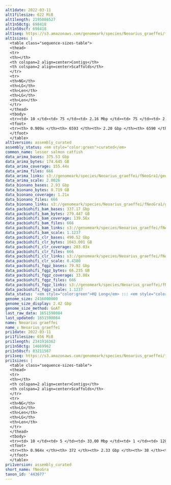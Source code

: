 ```yaml
---
alt1date: 2022-03-11
alt1filesize: 622 MiB
alt1length: 2195086527
alt1n50ctg: 698418
alt1n50scf: 698418
alt1seq: https://s3.amazonaws.com/genomeark/species/Neoarius_graeffei/fNeoGra1/assembly_curated/fNeoGra1.alt.cur.20220311.fasta.gz
alt1sizes: |
  <table class="sequence-sizes-table">
  <thead>
  <tr>
  <th></th>
  <th colspan=2 align=center>Contigs</th>
  <th colspan=2 align=center>Scaffolds</th>
  </tr>
  <tr>
  <th>NG</th>
  <th>LG</th>
  <th>Len</th>
  <th>LG</th>
  <th>Len</th>
  </tr>
  </thead>
  <tbody>
  <tr><td> 10 </td><td> 75 </td><td> 2.16 Mbp </td><td> 75 </td><td> 2.16 Mbp </td></tr>  <tr><td> 20 </td><td> 212 </td><td> 1.50 Mbp </td><td> 212 </td><td> 1.50 Mbp </td></tr>  <tr><td> 30 </td><td> 398 </td><td> 1.15 Mbp </td><td> 397 </td><td> 1.16 Mbp </td></tr>  <tr><td> 40 </td><td> 636 </td><td> 0.90 Mbp </td><td> 635 </td><td> 0.90 Mbp </td></tr>  <tr style="background-color:#cccccc;"><td> 50 </td><td> 941 </td><td> 0.70 Mbp </td><td> 941 </td><td> 0.70 Mbp </td></tr>  <tr><td> 60 </td><td> 1340 </td><td> 0.52 Mbp </td><td> 1340 </td><td> 0.52 Mbp </td></tr>  <tr><td> 70 </td><td> 1896 </td><td> 363.19 Kbp </td><td> 1894 </td><td> 363.28 Kbp </td></tr>  <tr><td> 80 </td><td> 2796 </td><td> 187.70 Kbp </td><td> 2795 </td><td> 187.70 Kbp </td></tr>  <tr><td> 90 </td><td> 5754 </td><td> 32.88 Kbp </td><td> 5753 </td><td> 32.88 Kbp </td></tr>  <tr><td> 100 </td><td> 0 </td><td>  </td><td> 0 </td><td>  </td></tr>  </tbody>
  <tfoot>
  <tr><th> 0.909x </th><th> 6593 </th><th> 2.20 Gbp </th><th> 6590 </th><th> 2.20 Gbp </th></tr>
  </tfoot>
  </table>
alt1version: assembly_curated
assembly_status: <em style="color:green">curated</em>
common_name: lesser salmon catfish
data_arima_bases: 375.53 Gbp
data_arima_bytes: 174.645 GB
data_arima_coverage: 155.44x
data_arima_files: 666
data_arima_links: s3://genomeark/species/Neoarius_graeffei/fNeoGra1/genomic_data/arima/<br>
data_arima_scale: 2.0026
data_bionano_bases: 2.93 Gbp
data_bionano_bytes: 0.719 GB
data_bionano_coverage: 1.21x
data_bionano_files: 666
data_bionano_links: s3://genomeark/species/Neoarius_graeffei/fNeoGra1/genomic_data/bionano/<br>
data_pacbiohifi_bam_bases: 337.17 Gbp
data_pacbiohifi_bam_bytes: 279.447 GB
data_pacbiohifi_bam_coverage: 139.56x
data_pacbiohifi_bam_files: 666
data_pacbiohifi_bam_links: s3://genomeark/species/Neoarius_graeffei/fNeoGra1/genomic_data/pacbio_hifi/<br>
data_pacbiohifi_bam_scale: 1.1237
data_pacbiohifi_clr_bases: 490.52 Gbp
data_pacbiohifi_clr_bytes: 1043.001 GB
data_pacbiohifi_clr_coverage: 203.03x
data_pacbiohifi_clr_files: 666
data_pacbiohifi_clr_links: s3://genomeark/species/Neoarius_graeffei/fNeoGra1/genomic_data/pacbio_hifi/<br>
data_pacbiohifi_clr_scale: 0.4380
data_pacbiohifi_fqgz_bases: 79.92 Gbp
data_pacbiohifi_fqgz_bytes: 66.235 GB
data_pacbiohifi_fqgz_coverage: 33.08x
data_pacbiohifi_fqgz_files: 666
data_pacbiohifi_fqgz_links: s3://genomeark/species/Neoarius_graeffei/fNeoGra1/genomic_data/pacbio_hifi/<br>
data_pacbiohifi_fqgz_scale: 1.1237
data_status: '<em style="color:green">HQ Long</em> ::: <em style="color:red">Long</em> ::: <em style="color:green">Short</em> ::: <em style="color:green">Phasing</em> ::: <em style="color:green">Scaffolding</em>'
genome_size: 2416000000
genome_size_display: 2.42 Gbp
genome_size_method: GoAT
last_raw_data: 1651598084
last_updated: 1651598084
name: Neoarius graeffei
name_: Neoarius_graeffei
pri1date: 2022-03-11
pri1filesize: 656 MiB
pri1length: 2341916362
pri1n50ctg: 14669962
pri1n50scf: 83211567
pri1seq: https://s3.amazonaws.com/genomeark/species/Neoarius_graeffei/fNeoGra1/assembly_curated/fNeoGra1.pri.cur.20220311.fasta.gz
pri1sizes: |
  <table class="sequence-sizes-table">
  <thead>
  <tr>
  <th></th>
  <th colspan=2 align=center>Contigs</th>
  <th colspan=2 align=center>Scaffolds</th>
  </tr>
  <tr>
  <th>NG</th>
  <th>LG</th>
  <th>Len</th>
  <th>LG</th>
  <th>Len</th>
  </tr>
  </thead>
  <tbody>
  <tr><td> 10 </td><td> 5 </td><td> 33.00 Mbp </td><td> 1 </td><td> 128.05 Mbp </td></tr>  <tr><td> 20 </td><td> 13 </td><td> 23.61 Mbp </td><td> 3 </td><td> 116.86 Mbp </td></tr>  <tr><td> 30 </td><td> 24 </td><td> 20.98 Mbp </td><td> 6 </td><td> 101.09 Mbp </td></tr>  <tr><td> 40 </td><td> 37 </td><td> 17.63 Mbp </td><td> 8 </td><td> 94.38 Mbp </td></tr>  <tr style="background-color:#cccccc;"><td> 50 </td><td> 52 </td><td style="background-color:#88ff88;"> 14.67 Mbp </td><td> 11 </td><td style="background-color:#88ff88;"> 83.21 Mbp </td></tr>  <tr><td> 60 </td><td> 70 </td><td> 12.08 Mbp </td><td> 14 </td><td> 77.72 Mbp </td></tr>  <tr><td> 70 </td><td> 94 </td><td> 8.08 Mbp </td><td> 17 </td><td> 70.27 Mbp </td></tr>  <tr><td> 80 </td><td> 129 </td><td> 5.70 Mbp </td><td> 21 </td><td> 61.23 Mbp </td></tr>  <tr><td> 90 </td><td> 191 </td><td> 2.34 Mbp </td><td> 25 </td><td> 57.12 Mbp </td></tr>  <tr><td> 100 </td><td> 0 </td><td>  </td><td> 0 </td><td>  </td></tr>  </tbody>
  <tfoot>
  <tr><th> 0.964x </th><th> 372 </th><th> 2.33 Gbp </th><th> 38 </th><th> 2.34 Gbp </th></tr>
  </tfoot>
  </table>
pri1version: assembly_curated
short_name: fNeoGra
taxon_id: '443677'
---
```

